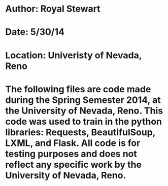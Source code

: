 # Author: Royal Stewart
# Date: 5/30/14
# Location: Univeristy of Nevada, Reno


# The following files are code made during the Spring Semester 2014, at the University of Nevada, Reno. This code was used to train in the python libraries: Requests, BeautifulSoup, LXML, and Flask. All code is for testing purposes and does not reflect any specific work by the University of Nevada, Reno.
